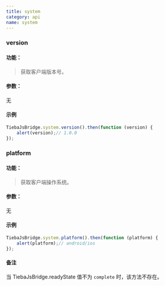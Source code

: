 ```yaml
---
title: system
category: api
name: system
---
```


### version

#### 功能：

>获取客户端版本号。

#### 参数：

无

#### 示例

```javascript
TiebaJsBridge.system.version().then(function (version) {
    alert(version);// 1.0.0
});
```

### platform

#### 功能：

>获取客户端操作系统。

#### 参数：

无

#### 示例

```javascript
TiebaJsBridge.system.platform().then(function (platform) {
    alert(platform);// android/ios
});
```

#### 备注

当 TiebaJsBridge.readyState 值不为 `complete` 时，该方法不存在。